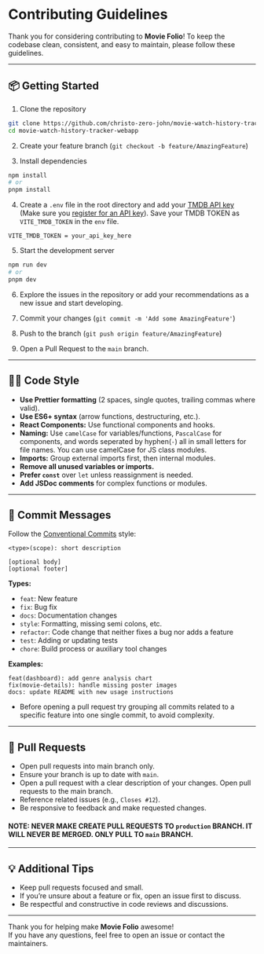 # Contributing Guidelines

Thank you for considering contributing to **Movie Folio**! To keep the codebase clean, consistent, and easy to maintain, please follow these guidelines.

---

## 📦 Getting Started

1. Clone the repository

```bash
git clone https://github.com/christo-zero-john/movie-watch-history-tracker-webapp.git
cd movie-watch-history-tracker-webapp
```

2. Create your feature branch (`git checkout -b feature/AmazingFeature`)

3. Install dependencies

```bash
npm install
# or
pnpm install
```

4. Create a `.env` file in the root directory and add your [TMDB API key](https://www.themoviedb.org/settings/api) (Make sure you [register for an API key](https://www.themoviedb.org/settings/api)). Save your TMDB TOKEN as `VITE_TMDB_TOKEN` in the `env` file.

```env
VITE_TMDB_TOKEN = your_api_key_here
```

5. Start the development server

```bash
npm run dev
# or
pnpm dev
```

6. Explore the issues in the repository or add your recommendations as a new issue and start developing.

7. Commit your changes (`git commit -m 'Add some AmazingFeature'`)

8. Push to the branch (`git push origin feature/AmazingFeature`)
9. Open a Pull Request to the `main` branch.

---

## 🧑‍💻 Code Style

- **Use Prettier formatting** (2 spaces, single quotes, trailing commas where valid).
- **Use ES6+ syntax** (arrow functions, destructuring, etc.).
- **React Components:** Use functional components and hooks.
- **Naming:** Use `camelCase` for variables/functions, `PascalCase` for components, and words seperated by hyphen(`-`) all in small letters for file names. You can use camelCase for JS class modules.
- **Imports:** Group external imports first, then internal modules.
- **Remove all unused variables or imports.**
- **Prefer `const`** over `let` unless reassignment is needed.
- **Add JSDoc comments** for complex functions or modules.

---

## 📝 Commit Messages

Follow the [Conventional Commits](https://www.conventionalcommits.org/en/v1.0.0/) style:

```
<type>(scope): short description

[optional body]
[optional footer]
```

**Types:**

- `feat`: New feature
- `fix`: Bug fix
- `docs`: Documentation changes
- `style`: Formatting, missing semi colons, etc.
- `refactor`: Code change that neither fixes a bug nor adds a feature
- `test`: Adding or updating tests
- `chore`: Build process or auxiliary tool changes

**Examples:**

```
feat(dashboard): add genre analysis chart
fix(movie-details): handle missing poster images
docs: update README with new usage instructions
```

- Before opening a pull request try grouping all commits related to a specific feature into one single commit, to avoid complexity.

---

## 🚦 Pull Requests

- Open pull requests into main branch only.
- Ensure your branch is up to date with `main`.
- Open a pull request with a clear description of your changes. Open pull requests to the main branch.
- Reference related issues (e.g., `Closes #12`).
- Be responsive to feedback and make requested changes.

#### NOTE: NEVER MAKE CREATE PULL REQUESTS TO `production` BRANCH. IT WILL NEVER BE MERGED. ONLY PULL TO `main` BRANCH.

---

## 💡 Additional Tips

- Keep pull requests focused and small.
- If you’re unsure about a feature or fix, open an issue first to discuss.
- Be respectful and constructive in code reviews and discussions.

---

Thank you for helping make **Movie Folio** awesome!  
If you have any questions, feel free to open an issue or contact the maintainers.
